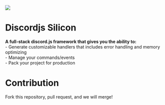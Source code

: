 <img src="https://media.discordapp.net/attachments/1224558178109231158/1224574159460499558/Splash.png?ex=661dfc8f&is=660b878f&hm=ba439d91e8049800542ce858c4ae05b860ed8b170cabe69c1b0cfed96650516f&=&format=webp&quality=lossless&width=1440&height=480">
<h1>Discordjs Silicon</h1>
<b>A full-stack discord.js framework that gives you the ability to:</b><br> - Generate customizable handlers that includes error handling and memory optimizing<br> - Manage your commands/events<br> - Pack your project for production<br>

<h1>Contribution</h1>
Fork this repository, pull request, and we will merge!
